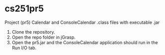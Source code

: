 # cs251pr5
Project (pr5) Calendar and ConsoleCalendar .class files with executable .jar

   1. Clone the repository.
   1. Open the repo folder in jGrasp.
   1. Open the pr5.jar and the ConsoleCalendar application should run in the Run I/O tab.
